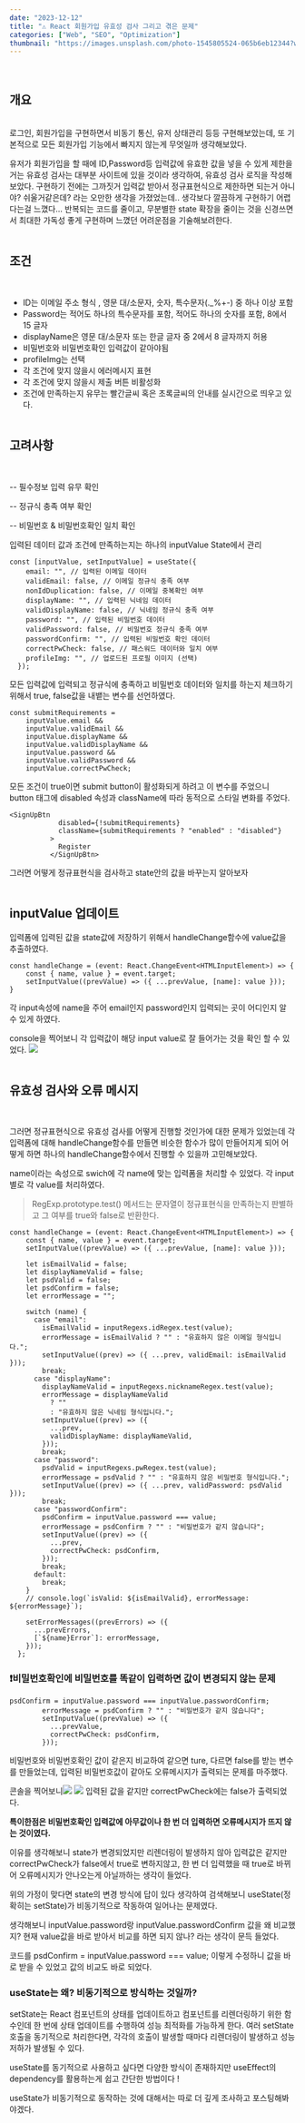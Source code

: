 ```yaml
---
date: "2023-12-12"
title: "⚠️ React 회원가입 유효성 검사 그리고 겪은 문제"
categories: ["Web", "SEO", "Optimization"]
thumbnail: "https://images.unsplash.com/photo-1545805524-065b6eb12344?w=900&auto=format&fit=crop&q=60&ixlib=rb-4.0.3&ixid=M3wxMjA3fDB8MHxwaG90by1yZWxhdGVkfDN8fHxlbnwwfHx8fHw%3D"
---
```


<br/>

## 개요

<br/>
로그인, 회원가입을 구현하면서 비동기 통신, 유저 상태관리 등등 구현해보았는데, 또 기본적으로 모든 회원가입 기능에서 빠지지 않는게 무엇일까 생각해보았다.

유저가 회원가입을 할 때에 ID,Password등 입력값에 유효한 값을 넣을 수 있게 제한을 거는 유효성 검사는 대부분 사이트에 있을 것이라 생각하여, 유효성 검사 로직을 작성해보았다. 구현하기 전에는 그까짓거 입력값 받아서 정규표현식으로 제한하면 되는거 아니야? 쉬울거같은데? 라는 오만한 생각을 가졌었는데.. 생각보다 깔끔하게 구현하기 어렵다는걸 느꼈다...
반복되는 코드를 줄이고, 무분별한 state 확장을 줄이는 것을 신경쓰면서 최대한 가독성 좋게 구현하며 느꼈던 어려운점을 기술해보려한다.
<br/>
<br/>

## 조건

<br/>

- ID는 이메일 주소 형식 , 영문 대/소문자, 숫자, 특수문자(.\_%+-) 중 하나 이상 포함
- Password는 적어도 하나의 특수문자를 포함, 적어도 하나의 숫자를 포함, 8에서 15 글자
- displayName은 영문 대/소문자 또는 한글 글자 중 2에서 8 글자까지 허용
- 비밀번호와 비밀번호확인 입력값이 같아야됨
- profileImg는 선택
- 각 조건에 맞지 않을시 에러메시지 표현
- 각 조건에 맞지 않을시 제출 버튼 비활성화
- 조건에 만족하는지 유무는 빨간글씨 혹은 초록글씨의 안내를 실시간으로 띄우고 있다.
  <br/>
  <br/>

## 고려사항

<br/>

-- 필수정보 입력 유무 확인

-- 정규식 충족 여부 확인
<br/>

-- 비밀번호 & 비밀번호확인 일치 확인

입력된 데이터 값과 조건에 만족하는지는 하나의 inputValue State에서 관리

```
const [inputValue, setInputValue] = useState({
    email: "", // 입력된 이메일 데이터
    validEmail: false, // 이메일 정규식 충족 여부
    nonIdDuplication: false, // 이메일 중복확인 여부
    displayName: "", // 입력된 닉네임 데이터
    validDisplayName: false, // 닉네임 정규식 충족 여부
    password: "", // 입력된 비밀번호 데이터
    validPassword: false, // 비밀번호 정규식 충족 여부
    passwordConfirm: "", // 입력된 비밀번호 확인 데이터
    correctPwCheck: false, // 패스워드 데이터와 일치 여부
    profileImg: "", // 업로드된 프로필 이미지 (선택)
  });
```

모든 입력값에 입력되고 정규식에 충족하고 비밀번호 데이터와 일치를 하는지 체크하기 위해서 true, false값을 내뱉는 변수를 선언하였다.

```
const submitRequirements =
    inputValue.email &&
    inputValue.validEmail &&
    inputValue.displayName &&
    inputValue.validDisplayName &&
    inputValue.password &&
    inputValue.validPassword &&
    inputValue.correctPwCheck;
```

모든 조건이 true이면 submit button이 활성화되게 하려고 이 변수를 주었으니 button 태그에 disabled 속성과 className에 따라 동적으로 스타일 변화를 주었다.

```
<SignUpBtn
            disabled={!submitRequirements}
            className={submitRequirements ? "enabled" : "disabled"}
          >
            Register
          </SignUpBtn>
```

그러면 어떻게 정규표현식을 검사하고 state안의 값을 바꾸는지 알아보자
<br/>
<br/>

## inputValue 업데이트

입력폼에 입력된 값을 state값에 저장하기 위해서 handleChange함수에 value값을 추출하였다.

```
const handleChange = (event: React.ChangeEvent<HTMLInputElement>) => {
    const { name, value } = event.target;
    setInputValue((prevValue) => ({ ...prevValue, [name]: value }));
}
```

각 input속성에 name을 주어 email인지 password인지 입력되는 곳이 어디인지 알 수 있게 하였다.

console을 찍어보니 각 입력값이 해당 input value로 잘 들어가는 것을 확인 할 수 있었다.
![](https://velog.velcdn.com/images/jutrong/post/ae2ab10a-e1fd-4433-ae63-0e1108c40b73/image.png)
<br/>
<br/>

## 유효성 검사와 오류 메시지

<br/>

그러면 정규표현식으로 유효성 검사를 어떻게 진행할 것인가에 대한 문제가 있었는데 각 입력폼에 대해 handleChange함수를 만들면 비슷한 함수가 많이 만들어지게 되어 어떻게 하면 하나의 handleChange함수에서 진행할 수 있을까 고민해보았다.

name이라는 속성으로 swich에 각 name에 맞는 입력폼을 처리할 수 있었다.
각 input별로 각 value를 처리하였다.

> RegExp.prototype.test() 메서드는 문자열이 정규표현식을 만족하는지 판별하고 그 여부를 true와 false로 반환한다.

```
const handleChange = (event: React.ChangeEvent<HTMLInputElement>) => {
    const { name, value } = event.target;
    setInputValue((prevValue) => ({ ...prevValue, [name]: value }));

    let isEmailValid = false;
    let displayNameValid = false;
    let psdValid = false;
    let psdConfirm = false;
    let errorMessage = "";

    switch (name) {
      case "email":
        isEmailValid = inputRegexs.idRegex.test(value);
        errorMessage = isEmailValid ? "" : "유효하지 않은 이메일 형식입니다.";
        setInputValue((prev) => ({ ...prev, validEmail: isEmailValid }));
        break;
      case "displayName":
        displayNameValid = inputRegexs.nicknameRegex.test(value);
        errorMessage = displayNameValid
          ? ""
          : "유효하지 않은 닉네임 형식입니다.";
        setInputValue((prev) => ({
          ...prev,
          validDisplayName: displayNameValid,
        }));
        break;
      case "password":
        psdValid = inputRegexs.pwRegex.test(value);
        errorMessage = psdValid ? "" : "유효하지 않은 비밀번호 형식입니다.";
        setInputValue((prev) => ({ ...prev, validPassword: psdValid }));
        break;
      case "passwordConfirm":
        psdConfirm = inputValue.password === value;
        errorMessage = psdConfirm ? "" : "비밀번호가 같지 않습니다";
        setInputValue((prev) => ({
          ...prev,
          correctPwCheck: psdConfirm,
        }));
        break;
      default:
        break;
    }
    // console.log(`isValid: ${isEmailValid}, errorMessage: ${errorMessage}`);

    setErrorMessages((prevErrors) => ({
      ...prevErrors,
      [`${name}Error`]: errorMessage,
    }));
  };

```

### ❗️비밀번호확인에 비밀번호를 똑같이 입력하면 값이 변경되지 않는 문제

```
psdConfirm = inputValue.password === inputValue.passwordConfirm;
        errorMessage = psdConfirm ? "" : "비밀번호가 같지 않습니다";
        setInputValue((prevValue) => ({
          ...prevValue,
          correctPwCheck: psdConfirm,
        }));
```

비밀번호와 비밀번호확인 값이 같은지 비교하여 같으면 ture, 다르면 false를 받는 변수를 만들었는데, 입력된 비밀번호값이 같아도 오류메시지가 출력되는 문제를 마주했다.

콘솔을 찍어보니![](https://velog.velcdn.com/images/jutrong/post/37fe5e8d-8d82-42e7-afb4-174c85e3fec2/image.png)
![](https://velog.velcdn.com/images/jutrong/post/2d5271b2-7adb-48a2-b5eb-1e97d44e66a2/image.png)
입력된 값을 같지만 correctPwCheck에는 false가 출력되었다.

<b> 특이한점은 비밀번호확인 입력값에 아무값이나 한 번 더 입력하면 오류메시지가 뜨지 않는 것이였다.</b>

이유를 생각해보니 state가 변경되었지만 리렌더링이 발생하지 않아 입력값은 같지만 correctPwCheck가 false에서 true로 변하지않고, 한 번 더 입력했을 때 true로 바뀌어 오류메시지가 안나오는게 아닐까하는 생각이 들었다.

위의 가정이 맞다면 state의 변경 방식에 답이 있다 생각하여 검색해보니 useState(정확히는 setState)가 비동기적으로 작동하여 일어나는 문제였다.

생각해보니 inputValue.password랑 inputValue.passwordConfirm 값을 왜 비교했지? 현재 value값을 바로 받아서 비교를 하면 되지 않나? 라는 생각이 문득 들었다.

코드를 psdConfirm = inputValue.password === value; 이렇게 수정하니 값을 바로 받을 수 있었고 값의 비교도 바로 되었다.

### useState는 왜? 비동기적으로 방식하는 것일까?

setState는 React 컴포넌트의 상태를 업데이트하고 컴포넌트를 리렌더링하기 위한 함수인데 한 번에 상태 업데이트를 수행하여 성능 최적화를 가능하게 한다.
여러 setState호출을 동기적으로 처리한다면, 각각의 호출이 발생할 때마다 리렌더링이 발생하고 성능저하가 발생될 수 있다.

useState를 동기적으로 사용하고 싶다면 다양한 방식이 존재하지만
useEffect의 dependency를 활용하는게 쉽고 간단한 방법이다 !

useState가 비동기적으로 동작하는 것에 대해서는 따로 더 깊게 조사하고 포스팅해봐야겠다.

